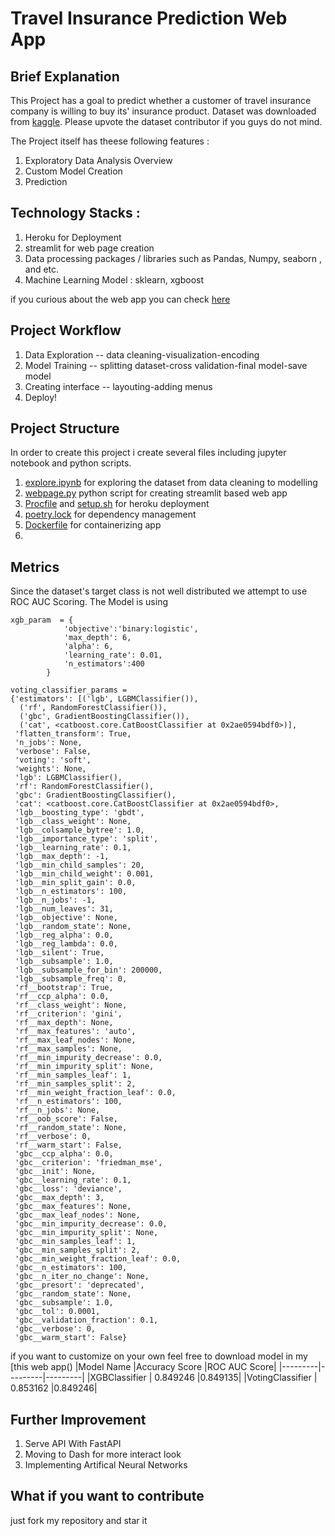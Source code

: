 # Travel Insurance Prediction Web App 


## Brief Explanation 
This Project has a goal to predict whether a customer of travel insurance company is willing to buy its' insurance product. 
Dataset was downloaded from [kaggle](https://www.kaggle.com/tejashvi14/travel-insurance-prediction-data). Please upvote the dataset contributor if you guys do not mind.

The Project itself has theese following features : 

1. Exploratory Data Analysis Overview 
2. Custom Model Creation 
3. Prediction 


## Technology Stacks : 
1. Heroku for Deployment 
2. streamlit for web page creation 
3. Data processing packages / libraries such as Pandas, Numpy, seaborn , and etc. 
4. Machine Learning Model : sklearn, xgboost
   


if you curious about the web app you can check [here]()

## Project Workflow 
1. Data Exploration -- data cleaning-visualization-encoding
2. Model Training -- splitting dataset-cross validation-final model-save model 
3. Creating interface -- layouting-adding menus
4. Deploy! 

## Project Structure 
In order to create this project i create several files including jupyter notebook and python scripts. 
1. [explore.ipynb]() for exploring the dataset from data cleaning to modelling 
2. [webpage.py]() python script for creating streamlit based web app 
3. [Procfile]() and [setup.sh]() for heroku deployment 
4. [poetry.lock]() for dependency management 
5. [Dockerfile]() for containerizing app 
6. 

## Metrics 

Since the dataset's target class is not well distributed we attempt to use ROC AUC Scoring. 
The Model is using 
````
xgb_param  = {
            'objective':'binary:logistic',
            'max_depth': 6,
            'alpha': 6,
            'learning_rate': 0.01,
            'n_estimators':400
        }  

voting_classifier_params = 
{'estimators': [('lgb', LGBMClassifier()),
  ('rf', RandomForestClassifier()),
  ('gbc', GradientBoostingClassifier()),
  ('cat', <catboost.core.CatBoostClassifier at 0x2ae0594bdf0>)],
 'flatten_transform': True,
 'n_jobs': None,
 'verbose': False,
 'voting': 'soft',
 'weights': None,
 'lgb': LGBMClassifier(),
 'rf': RandomForestClassifier(),
 'gbc': GradientBoostingClassifier(),
 'cat': <catboost.core.CatBoostClassifier at 0x2ae0594bdf0>,
 'lgb__boosting_type': 'gbdt',
 'lgb__class_weight': None,
 'lgb__colsample_bytree': 1.0,
 'lgb__importance_type': 'split',
 'lgb__learning_rate': 0.1,
 'lgb__max_depth': -1,
 'lgb__min_child_samples': 20,
 'lgb__min_child_weight': 0.001,
 'lgb__min_split_gain': 0.0,
 'lgb__n_estimators': 100,
 'lgb__n_jobs': -1,
 'lgb__num_leaves': 31,
 'lgb__objective': None,
 'lgb__random_state': None,
 'lgb__reg_alpha': 0.0,
 'lgb__reg_lambda': 0.0,
 'lgb__silent': True,
 'lgb__subsample': 1.0,
 'lgb__subsample_for_bin': 200000,
 'lgb__subsample_freq': 0,
 'rf__bootstrap': True,
 'rf__ccp_alpha': 0.0,
 'rf__class_weight': None,
 'rf__criterion': 'gini',
 'rf__max_depth': None,
 'rf__max_features': 'auto',
 'rf__max_leaf_nodes': None,
 'rf__max_samples': None,
 'rf__min_impurity_decrease': 0.0,
 'rf__min_impurity_split': None,
 'rf__min_samples_leaf': 1,
 'rf__min_samples_split': 2,
 'rf__min_weight_fraction_leaf': 0.0,
 'rf__n_estimators': 100,
 'rf__n_jobs': None,
 'rf__oob_score': False,
 'rf__random_state': None,
 'rf__verbose': 0,
 'rf__warm_start': False,
 'gbc__ccp_alpha': 0.0,
 'gbc__criterion': 'friedman_mse',
 'gbc__init': None,
 'gbc__learning_rate': 0.1,
 'gbc__loss': 'deviance',
 'gbc__max_depth': 3,
 'gbc__max_features': None,
 'gbc__max_leaf_nodes': None,
 'gbc__min_impurity_decrease': 0.0,
 'gbc__min_impurity_split': None,
 'gbc__min_samples_leaf': 1,
 'gbc__min_samples_split': 2,
 'gbc__min_weight_fraction_leaf': 0.0,
 'gbc__n_estimators': 100,
 'gbc__n_iter_no_change': None,
 'gbc__presort': 'deprecated',
 'gbc__random_state': None,
 'gbc__subsample': 1.0,
 'gbc__tol': 0.0001,
 'gbc__validation_fraction': 0.1,
 'gbc__verbose': 0,
 'gbc__warm_start': False}  
````
if you want to customize on your own feel free to download model in my [this web app()
|Model Name |Accuracy Score  |ROC AUC Score|
|---------|---------|---------|
|XGBClassifier     |   0.849246      |0.849135|
|VotingClassifier     |   0.853162      |0.849246|

## Further Improvement 
1. Serve API With FastAPI 
2. Moving to Dash for more interact look
3. Implementing Artifical Neural Networks

## What if you want to contribute 
just fork my repository and star it 



